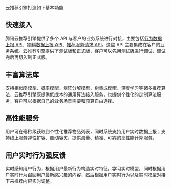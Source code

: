 云推荐引擎打造如下基本功能

## 快速接入
腾讯云推荐引擎提供了多个 API 与客户的业务系统进行对接，主要包括[行为数据上报 API](https://cloud.tencent.com/document/product/625/11475)、[物料数据上报 API](https://cloud.tencent.com/document/product/625/11643)、[推荐服务请求 API](https://cloud.tencent.com/document/product/625/11474)。这些 API 主要集成在客户的业务系统。云推荐引擎提供了测试版和正式版，客户可以先用测试版进行调试，调试完后再切入到正式版。

## 丰富算法库
支持相似度模型、概率模型、矩阵分解模型、树集成模型、深度学习等诸多推荐算法，云推荐引擎既提供低成本的通用算法接入服务，也提供个性化的定制算法服务，客户可以根据自己的业务场景需要和预算自由选择。

## 高性能服务
用户可在毫秒级获取到个性化推荐物品列表，同时系统支持用户实时数据上报；支持线上服务弹性扩容、自动容灾，提供海量、精准、可靠的高性能计算服务。

## 用户实时行为强反馈
实时感知用户行为，根据用户最新行为构造实时特征，学习实时模型，同时根据用户实时行为召回用户最新感兴趣的内容，然后根据用户实时行为以及实时模型对接下来推荐内容实时调整。

